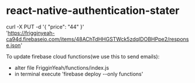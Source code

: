 # react-native-authentication-stater

curl -X PUT -d '{ "price": "44" }' \
'https://frigginyeah-ca94d.firebaseio.com/items/48AChTdHHGSTWck5zdqIDOBHPpe2/response.json'



To update firebase cloud functions(we use this to send emails):
- alter file FrigginYeah/functions/index.js
- in terminal execute 'firebase deploy --only functions'
